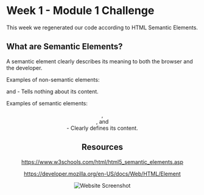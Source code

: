 # Week 1 - Module 1 Challenge

This week we regenerated our code according to HTML Semantic Elements.

## What are Semantic Elements?

A semantic element clearly describes its meaning to both the browser and the developer.

Examples of non-semantic elements: <div> and <span> - Tells nothing about its content.

Examples of semantic elements: <header>, <footer>, and <article> - Clearly defines its content.

## Resources

https://www.w3schools.com/html/html5_semantic_elements.asp

https://developer.mozilla.org/en-US/docs/Web/HTML/Element

![Website Screenshot](./Screenshot/website-screenshot.png)